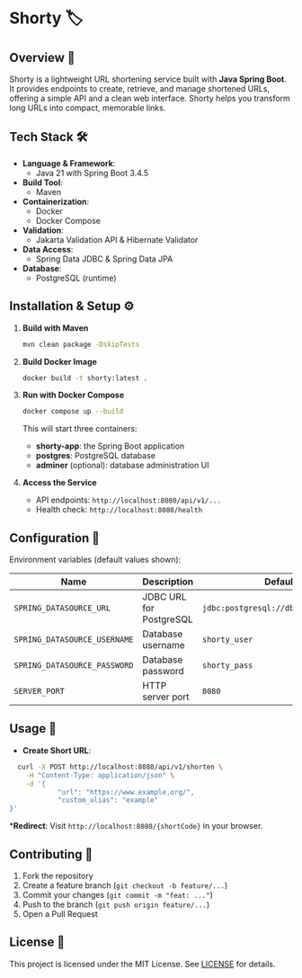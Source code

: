 # Shorty 🏷️

## Overview 📖

Shorty is a lightweight URL shortening service built with **Java Spring Boot**. It provides endpoints to create, retrieve, and manage shortened URLs, offering a simple API and a clean web interface. Shorty helps you transform long URLs into compact, memorable links.

## Tech Stack 🛠️

- **Language & Framework**: 
  - Java 21 with Spring Boot 3.4.5
- **Build Tool**: 
  - Maven
- **Containerization**: 
  - Docker
  - Docker Compose
- **Validation**: 
  - Jakarta Validation API & Hibernate Validator
- **Data Access**: 
  - Spring Data JDBC & Spring Data JPA
- **Database**:
    - PostgreSQL (runtime)


## Installation & Setup ⚙️

1. **Build with Maven**

   ```bash
   mvn clean package -DskipTests
   ```

2. **Build Docker Image**

   ```bash
   docker build -t shorty:latest .
   ```

3. **Run with Docker Compose**

   ```bash
   docker compose up --build
   ```

   This will start three containers:

    * **shorty-app**: the Spring Boot application
    * **postgres**: PostgreSQL database
    * **adminer** (optional): database administration UI

4. **Access the Service**

    * API endpoints: `http://localhost:8080/api/v1/...`
    * Health check: `http://localhost:8080/health`

## Configuration 🔧

Environment variables (default values shown):

| Name                         | Description             | Default                              |
| ---------------------------- | ----------------------- |--------------------------------------|
| `SPRING_DATASOURCE_URL`      | JDBC URL for PostgreSQL | `jdbc:postgresql://db:5432/shortydb` |
| `SPRING_DATASOURCE_USERNAME` | Database username       | `shorty_user`                        |
| `SPRING_DATASOURCE_PASSWORD` | Database password       | `shorty_pass`                        |
| `SERVER_PORT`                | HTTP server port        | `8080`                               |

## Usage 🚀

* **Create Short URL**:

```bash
  curl -X POST http://localhost:8080/api/v1/shorten \
    -H "Content-Type: application/json" \
    -d '{
            "url": "https://www.example.org/",
            "custom_alias": "example"
}'
  ```

***Redirect**:
  Visit `http://localhost:8080/{shortCode}` in your browser.

## Contributing 🤝

1. Fork the repository
2. Create a feature branch (`git checkout -b feature/...`)
3. Commit your changes (`git commit -m "feat: ..."`)
4. Push to the branch (`git push origin feature/...`)
5. Open a Pull Request

## License 📄

This project is licensed under the MIT License. See [LICENSE](LICENSE) for details.
